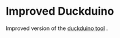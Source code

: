 # Improved Duckduino
Improved version of the [duckduino tool](https://github.com/Lacerda53/duckduino) .
